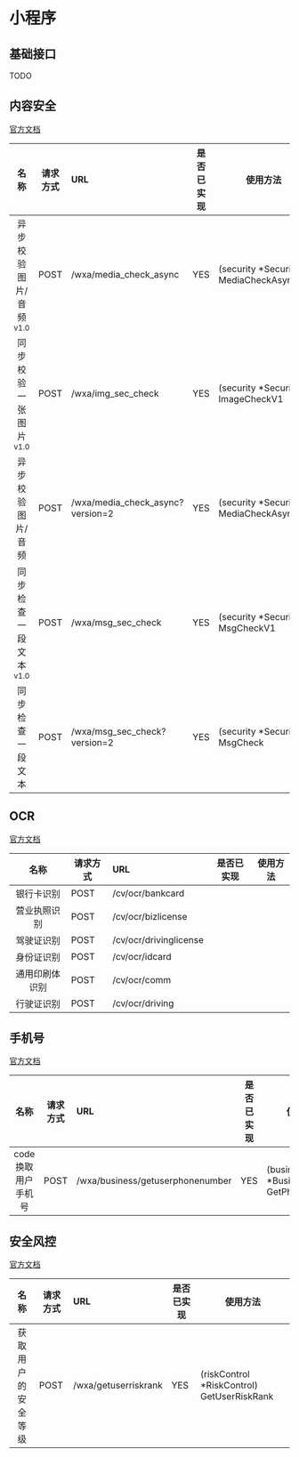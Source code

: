 # 小程序

## 基础接口

TODO

## 内容安全

[官方文档](https://developers.weixin.qq.com/miniprogram/dev/api-backend/open-api/sec-check/security.mediaCheckAsync.html)

|               名称                | 请求方式 | URL                              | 是否已实现 | 使用方法                               |
| :-------------------------------: | -------- | :------------------------------- | ---------- | -------------------------------------- |
| 异步校验图片/音频 <sub>v1.0</sub> | POST     | /wxa/media_check_async           | YES        | (security *Security) MediaCheckAsyncV1 |
| 同步校验一张图片 <sub>v1.0</sub>  | POST     | /wxa/img_sec_check               | YES        | (security *Security) ImageCheckV1      |
|         异步校验图片/音频         | POST     | /wxa/media_check_async?version=2 | YES        | (security *Security) MediaCheckAsync   |
| 同步检查一段文本 <sub>v1.0</sub>  | POST     | /wxa/msg_sec_check               | YES        | (security *Security) MsgCheckV1        |
|         同步检查一段文本          | POST     | /wxa/msg_sec_check?version=2     | YES        | (security *Security) MsgCheck          |


## OCR

[官方文档](https://developers.weixin.qq.com/miniprogram/dev/api-backend/open-api/ocr/ocr.bankcard.html)

|      名称      | 请求方式 | URL                    | 是否已实现 | 使用方法 |
| :------------: | -------- | :--------------------- | ---------- | -------- |
|   银行卡识别   | POST     | /cv/ocr/bankcard       |            |          |
|  营业执照识别  | POST     | /cv/ocr/bizlicense     |            |          |
|   驾驶证识别   | POST     | /cv/ocr/drivinglicense |            |          |
|   身份证识别   | POST     | /cv/ocr/idcard         |            |          |
| 通用印刷体识别 | POST     | /cv/ocr/comm           |            |          |
|   行驶证识别   | POST     | /cv/ocr/driving        |            |          |


## 手机号

[官方文档](https://developers.weixin.qq.com/miniprogram/dev/api-backend/open-api/phonenumber/phonenumber.getPhoneNumber.html)

|        名称        | 请求方式 | URL                              | 是否已实现 | 使用方法                            |
| :----------------: | -------- | :------------------------------- | ---------- | ----------------------------------- |
| code 换取用户手机号 | POST     | /wxa/business/getuserphonenumber | YES        | (business *Business) GetPhoneNumber |


## 安全风控

[官方文档](https://developers.weixin.qq.com/miniprogram/dev/api-backend/open-api/safety-control-capability/riskControl.getUserRiskRank.html)

|        名称        | 请求方式 | URL                  | 是否已实现 | 使用方法                                   |
| :----------------: | -------- | :------------------- | ---------- | ------------------------------------------ |
| 获取用户的安全等级 | POST     | /wxa/getuserriskrank | YES        | (riskControl *RiskControl) GetUserRiskRank |

